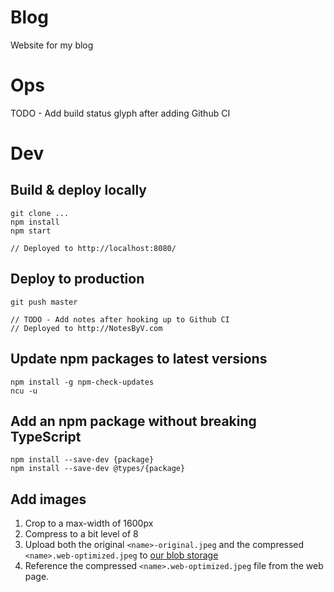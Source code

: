 # Blog

Website for my blog

# Ops

TODO - Add build status glyph after adding Github CI

# Dev

## Build & deploy locally

    git clone ...
    npm install
    npm start

    // Deployed to http://localhost:8080/

## Deploy to production

    git push master

    // TODO - Add notes after hooking up to Github CI
    // Deployed to http://NotesByV.com

## Update npm packages to latest versions

    npm install -g npm-check-updates
    ncu -u

## Add an npm package without breaking TypeScript

    npm install --save-dev {package}
    npm install --save-dev @types/{package}

## Add images

1. Crop to a max-width of 1600px
2. Compress to a bit level of 8
3. Upload both the original `<name>-original.jpeg` and the compressed `<name>.web-optimized.jpeg` to [our blob storage](https://notesbyvmedia.blob.core.windows.net/images)
4. Reference the compressed `<name>.web-optimized.jpeg` file from the web page.
